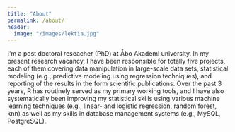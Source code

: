 ```yaml
---
title: "About"
permalink: /about/
header:
  image: "/images/lektia.jpg"
---
```


I'm a post doctoral reseacher (PhD) at Åbo Akademi university. In my present research vacancy, I have been responsible for
totally five projects, each of them covering data manipulation in large-scale data sets, statistical modeling (e.g., predictive
modeling using regression techniques), and reporting of the results in the form scientific publications.
Over the past 3 years, R has routinely served as my primary working tools, and I have also systematically been improving my
statistical skills using various machine learning techniques (e.g., linear- and logistic regression, random forest, knn) as
well as my skills in database management systems (e.g., MySQL, PostgreSQL).
